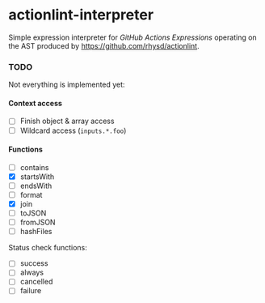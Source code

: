 # actionlint-interpreter

Simple expression interpreter for _GitHub Actions Expressions_ operating on the AST produced by https://github.com/rhysd/actionlint.


### TODO

Not everything is implemented yet:

#### Context access

- [ ] Finish object & array access
- [ ] Wildcard access (`inputs.*.foo`)

#### Functions

- [ ] contains
- [x] startsWith
- [ ] endsWith
- [ ] format
- [x] join
- [ ] toJSON
- [ ] fromJSON
- [ ] hashFiles

Status check functions:

- [ ] success
- [ ] always
- [ ] cancelled
- [ ] failure